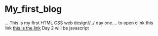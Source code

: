 # My_first_blog
...
This is my first HTML CSS web design//../
day one.... to open clink this link [this is the link](https://github.com/Devendrakhot/My_first_blog)
Day 2 will be javascript
